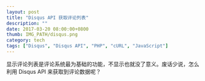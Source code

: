 ```yaml
---
layout: post
title: "Disqus API 获取评论列表"
description: ""
date: 2017-03-20 08:00:00+0800
thumb: IMG_PATH/disqus.png
category: tech
tags: ["Disqus", "Disqus API", "PHP", "cURL", "JavaScript"]
---
```


显示评论列表是评论系统最为基础的功能，不显示也就没了意义。废话少说，怎么利用 Disqus API 来获取到评论数据呢？

